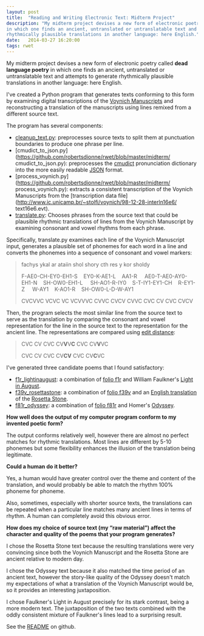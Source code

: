 ```yaml
---
layout: post
title:  "Reading and Writing Electronic Text: Midterm Project"
description: "My midterm project devises a new form of electronic poetry called dead language poetry
in which one finds an ancient, untranslated or untranslatable text and attempts to generate
rhythmically plausible translations in another language: here English."
date:   2014-03-27 16:20:00
tags: rwet
---
```

My midterm project devises a new form of electronic poetry called **dead language poetry** in which
one finds an ancient, untranslated or untranslatable text and attempts to generate rhythmically
plausible translations in another language: here English.

I've created a Python program that generates texts conforming to this form by examining digital
transcriptions of the [Voynich Manuscripts](http://www.jasondavies.com/voynich) and reconstructing a
translation of the manuscripts using lines remixed from a different source text.

The program has several components:

* [cleanup_text.py](https://github.com/robertsdionne/rwet/blob/master/midterm/cleanup_text.py):
preprocesses source texts to split them at punctuation boundaries to produce one phrase per line.
* [cmudict_to_json.py](https://github.com/robertsdionne/rwet/blob/master/midterm/
cmudict_to_json.py): preprocesses the [cmudict](http://www.speech.cs.cmu.edu/cgi-bin/cmudict)
pronunciation dictionary into the more easily readable [JSON](http://www.json.org) format.
* [process_voynich.py](https://github.com/robertsdionne/rwet/blob/master/midterm/
process_voynich.py): extracts a consistent transcription of the Voynich Manuscripts from the
[transcription data file](http://www.ic.unicamp.br/~stolfi/voynich/98-12-28-interln16e6/
text16e6.evt).
* [translate.py](https://github.com/robertsdionne/rwet/blob/master/midterm/translate.py): Chooses
phrases from the source text that could be plausible rhythmic translations of lines from the Voynich
Manuscript by examining consonant and vowel rhythms from each phrase.

Specifically, translate.py examines each line of the Voynich Manuscript input, generates a plausible
set of phonemes for each word in a line and converts the phonemes into a sequence of consonant and
vowel markers:

> fachys ykal ar ataiin shol shory cth res y kor sholdy
> 
> F-AE0-CH-EY0-EH1-S&nbsp;&nbsp;&nbsp;&nbsp;EY0-K-AE1-L&nbsp;&nbsp;&nbsp;&nbsp;AA1-R&nbsp;&nbsp;
> &nbsp;&nbsp;AE0-T-AE0-AY0-EH1-N&nbsp;&nbsp;&nbsp;&nbsp;SH-OW0-EH1-L&nbsp;&nbsp;&nbsp;&nbsp;
> SH-AO1-R-IY0&nbsp;&nbsp;&nbsp;&nbsp;S-T-IY1-EY1-CH&nbsp;&nbsp;&nbsp;&nbsp;R-EY1-Z&nbsp;&nbsp;&nbsp;
> &nbsp;W-AY1&nbsp;&nbsp;&nbsp;&nbsp;K-AO1-R&nbsp;&nbsp;&nbsp;&nbsp;SH-OW0-L-D-W-AY1
>
> CVCVVC VCVC VC VCVVVC CVVC CVCV CVVC CVC CV CVC CVCV

Then, the program selects the most similar line from the source text to serve as the translation by
comparing the consonant and vowel representation for the line in the source text to the representation for the ancient line. The representations are compared using [edit distance](http://en.wikipedia.org/wiki/Edit_distance):

> CVC CV CVC CV**V**V**C** CVC CV**V**VC
> 
> CVC CV CVC CV**CV** CVC CV**C**VC

I've generated three candidate poems that I found satisfactory:

* [f1r_lightinaugust](http://robertsdionne.github.io/rwet/midterm/f1r_lightinaugust.html): a
combination of [folio f1r](http://www.jasondavies.com/voynich/#f1r/0.5/0.5/2.50) and William
Faulkner's [Light in August](http://en.wikipedia.org/wiki/Light_in_August).
* [f39v_rosettastone](http://robertsdionne.github.io/rwet/midterm/f39v_rosettastone.html): a
combination of [folio f39v](http://www.jasondavies.com/voynich/#f39v/0.5/0.5/2.50) and an [English
translation](https://github.com/robertsdionne/rwet/blob/master/midterm/text/rosettastone.txt) of the
[Rosetta Stone](http://en.wikipedia.org/wiki/Rosetta_Stone).
* [f81r_odyssey](http://robertsdionne.github.io/rwet/midterm/f81r_odyssey.html): a combination of
[folio f81r](http://www.jasondavies.com/voynich/#f81r/0.5/0.5/2.50) and Homer's
[Odyssey](http://en.wikipedia.org/wiki/Odyssey).

**How well does the output of my computer program conform to my invented poetic form?**

The output conforms relatively well, however there are almost no perfect matches for rhythmic
translations. Most lines are different by 5-10 phonemes but some flexibility enhances the illusion
of the translation being legitimate.

**Could a human do it better?**

Yes, a human would have greater control over the theme and content of the translation, and would
probably be able to match the rhythm 100% phoneme for phoneme.

Also, sometimes, especially with shorter source texts, the translations can be repeated when a
particular line matches many ancient lines in terms of rhythm. A human can completely avoid this
obvious error.

**How does my choice of source text (my “raw material”) affect the character and quality of the
poems that your program generates?**

I chose the Rosetta Stone text because the resulting translations were very convincing since both
the Voynich Manuscript and the Rosetta Stone are ancient relative to modern day.

I chose the Odyssey text because it also matched the time period of an ancient text, however the
story-like quality of the Odyssey doesn't match my expectations of what a translation of the Voynich
Manuscript would be, so it provides an interesting juxtaposition.

I chose Faulkner's Light in August precisely for its stark contrast, being a more modern text. The
juxtaposition of the two texts combined with the oddly consistent mixture of Faulkner's lines lead
to a surprising result.

See the [README](https://github.com/robertsdionne/rwet/tree/master/midterm#readme) on github.
